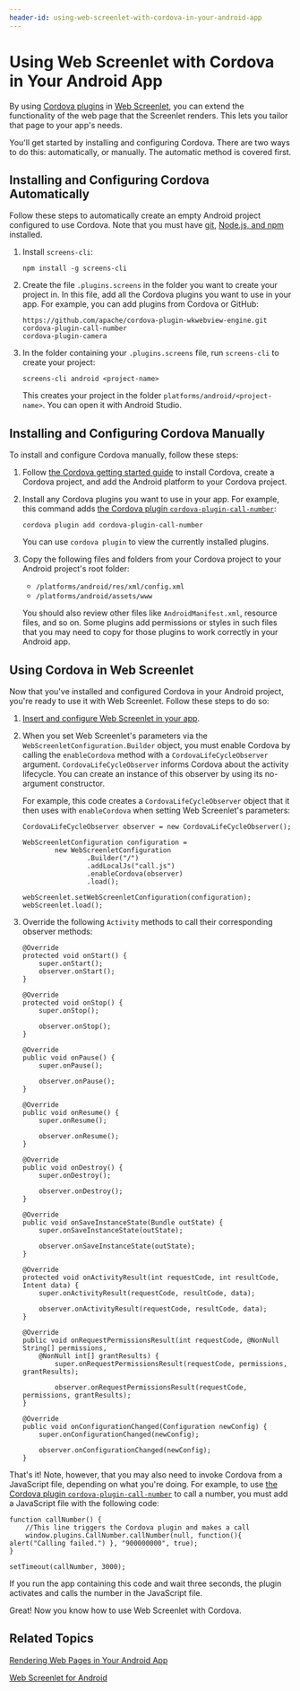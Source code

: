 ```yaml
---
header-id: using-web-screenlet-with-cordova-in-your-android-app
---
```


# Using Web Screenlet with Cordova in Your Android App

By using 
[Cordova plugins](https://cordova.apache.org/plugins/) in 
[Web Screenlet](/docs/7-1/tutorials/-/knowledge_base/t/rendering-web-pages-in-your-android-app), 
you can extend the functionality of the web page that the Screenlet renders. 
This lets you tailor that page to your app's needs. 

You'll get started by installing and configuring Cordova. There are two ways to 
do this: automatically, or manually. The automatic method is covered first. 

## Installing and Configuring Cordova Automatically

Follow these steps to automatically create an empty Android project configured 
to use Cordova. Note that you must have 
[git](https://git-scm.com/), 
[Node.js, and npm](https://nodejs.org/en/) 
installed. 

1.  Install `screens-cli`: 

        npm install -g screens-cli

2.  Create the file `.plugins.screens` in the folder you want to create your 
    project in. In this file, add all the Cordova plugins you want to use in 
    your app. For example, you can add plugins from Cordova or GitHub: 

        https://github.com/apache/cordova-plugin-wkwebview-engine.git
        cordova-plugin-call-number
        cordova-plugin-camera

3.  In the folder containing your `.plugins.screens` file, run `screens-cli` to 
    create your project: 

        screens-cli android <project-name>

    This creates your project in the folder `platforms/android/<project-name>`. 
    You can open it with Android Studio. 

## Installing and Configuring Cordova Manually

To install and configure Cordova manually, follow these steps: 

1.  Follow 
    [the Cordova getting started guide](https://cordova.apache.org/#getstarted) 
    to install Cordova, create a Cordova project, and add the Android platform 
    to your Cordova project. 

2.  Install any Cordova plugins you want to use in your app. For example, this 
    command adds 
    [the Cordova plugin `cordova-plugin-call-number`](https://www.npmjs.com/package/cordova-plugin-call-number): 

        cordova plugin add cordova-plugin-call-number

    You can use `cordova plugin` to view the currently installed plugins. 

3.  Copy the following files and folders from your Cordova project to your 
    Android project's root folder: 

    - `/platforms/android/res/xml/config.xml`
    - `/platforms/android/assets/www`

    You should also review other files like `AndroidManifest.xml`, resource 
    files, and so on. Some plugins add permissions or styles in such files that 
    you may need to copy for those plugins to work correctly in your Android 
    app. 

## Using Cordova in Web Screenlet

Now that you've installed and configured Cordova in your Android project, you're 
ready to use it with Web Screenlet. Follow these steps to do so: 

1.  [Insert and configure Web Screenlet in your app](/docs/7-1/tutorials/-/knowledge_base/t/rendering-web-pages-in-your-android-app). 

2.  When you set Web Screenlet's parameters via the 
    `WebScreenletConfiguration.Builder` object, you must enable Cordova by 
    calling the `enableCordova` method with a `CordovaLifeCycleObserver` 
    argument. `CordovaLifeCycleObserver` informs Cordova about the activity 
    lifecycle. You can create an instance of this observer by using its 
    no-argument constructor. 

    For example, this code creates a `CordovaLifeCycleObserver` object that it 
    then uses with `enableCordova` when setting Web Screenlet's parameters: 

        CordovaLifeCycleObserver observer = new CordovaLifeCycleObserver();

        WebScreenletConfiguration configuration =
                new WebScreenletConfiguration
                        .Builder("/")
                        .addLocalJs("call.js")
                        .enableCordova(observer)
                        .load();

        webScreenlet.setWebScreenletConfiguration(configuration);
        webScreenlet.load();

3.  Override the following `Activity` methods to call their corresponding 
    observer methods: 

        @Override
        protected void onStart() {
            super.onStart();
            observer.onStart();
        }

        @Override
        protected void onStop() {
            super.onStop();

            observer.onStop();
        }

        @Override
        public void onPause() {
            super.onPause();

            observer.onPause();
        }

        @Override
        public void onResume() {
            super.onResume();

            observer.onResume();
        }

        @Override
        public void onDestroy() {
            super.onDestroy();

            observer.onDestroy();
        }

        @Override
        public void onSaveInstanceState(Bundle outState) {
            super.onSaveInstanceState(outState);

            observer.onSaveInstanceState(outState);
        }

        @Override
        protected void onActivityResult(int requestCode, int resultCode, Intent data) {
            super.onActivityResult(requestCode, resultCode, data);

            observer.onActivityResult(requestCode, resultCode, data);
        }

        @Override
        public void onRequestPermissionsResult(int requestCode, @NonNull String[] permissions, 
            @NonNull int[] grantResults) {
                super.onRequestPermissionsResult(requestCode, permissions, grantResults);

                observer.onRequestPermissionsResult(requestCode, permissions, grantResults);
        }

        @Override
        public void onConfigurationChanged(Configuration newConfig) {
            super.onConfigurationChanged(newConfig);

            observer.onConfigurationChanged(newConfig);
        }

That's it! Note, however, that you may also need to invoke Cordova from a 
JavaScript file, depending on what you're doing. For example, to use 
[the Cordova plugin `cordova-plugin-call-number`](https://www.npmjs.com/package/cordova-plugin-call-number) 
to call a number, you must add a JavaScript file with the following code: 

    function callNumber() {
        //This line triggers the Cordova plugin and makes a call
        window.plugins.CallNumber.callNumber(null, function(){ alert("Calling failed.") }, "900000000", true);
    }

    setTimeout(callNumber, 3000);

If you run the app containing this code and wait three seconds, the plugin 
activates and calls the number in the JavaScript file. 

Great! Now you know how to use Web Screenlet with Cordova. 

## Related Topics

[Rendering Web Pages in Your Android App](/docs/7-1/tutorials/-/knowledge_base/t/rendering-web-pages-in-your-android-app)

[Web Screenlet for Android](/docs/7-1/reference/-/knowledge_base/r/web-screenlet-for-android)
